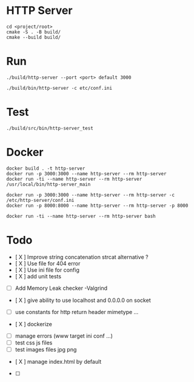 # HTTP Server

```
cd <project/root>
cmake -S . -B build/
cmake --build build/
```

# Run

```
./build/http-server --port <port> default 3000

./build/bin/http-server -c etc/conf.ini
```

# Test

```
./build/src/bin/http-server_test
```

# Docker

```
docker build . -t http-server
docker run -p 3000:3000 --name http-server --rm http-server
docker run -ti --name http-server --rm http-server /usr/local/bin/http-server_main

docker run -p 3000:3000 --name http-server --rm http-server -c /etc/http-server/conf.ini
docker run -p 8000:8000 --name http-server --rm http-server -p 8000

docker run -ti --name http-server --rm http-server bash
```

# Todo

- [ X ] Improve string concatenation strcat alternative ?
- [ X ] Use file for 404 error
- [ X ] Use ini file for config
- [ X ] add unit tests
- [ ] Add Memory Leak checker -Valgrind
- [ X ] give ability to use localhost and 0.0.0.0 on socket
- [ ] use constants for http return header mimetype ...
- [ X ] dockerize
- [ ] manage errors (www target ini conf ...)
- [ ] test css js files
- [ ] test images files jpg png
- [ X ] manage index.html by default
- [ ] 
